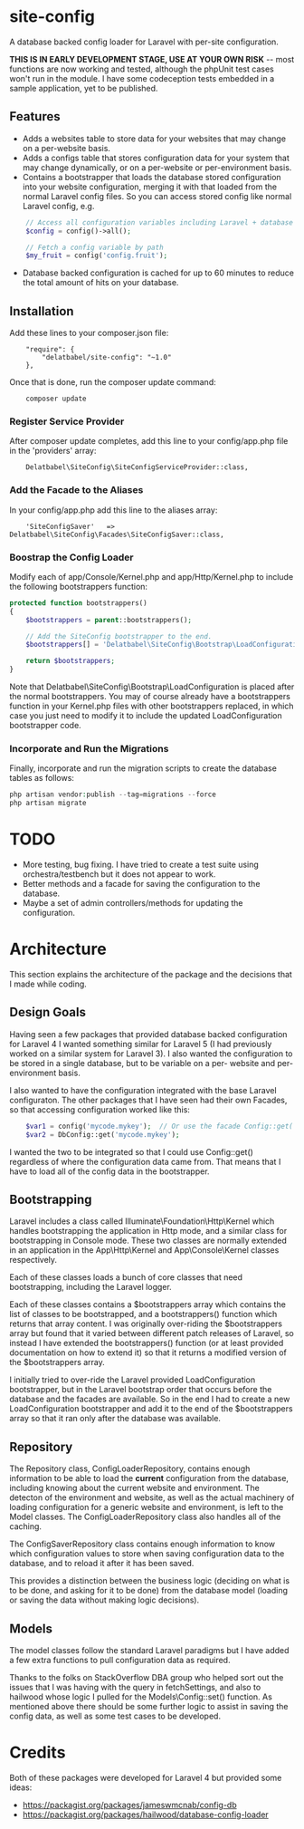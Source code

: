 # site-config

A database backed config loader for Laravel with per-site configuration.

**THIS IS IN EARLY DEVELOPMENT STAGE, USE AT YOUR OWN RISK** -- most functions are now
working and tested, although the phpUnit test cases won't run in the module.  I have some
codeception tests embedded in a sample application, yet to be published.

## Features

* Adds a websites table to store data for your websites that
  may change on a per-website basis.
* Adds a configs table that stores configuration data for your system that may
  change dynamically, or on a per-website or per-environment basis.
* Contains a bootstrapper that loads the database stored configuration into your
  website configuration, merging it with that loaded from the normal Laravel config
  files.  So you can access stored config like normal Laravel config, e.g.

```php
    // Access all configuration variables including Laravel + database stored configuration
    $config = config()->all();

    // Fetch a config variable by path
    $my_fruit = config('config.fruit');
```

* Database backed configuration is cached for up to 60 minutes to reduce the total amount
  of hits on your database.

## Installation

Add these lines to your composer.json file:

```
    "require": {
        "delatbabel/site-config": "~1.0"
    },
```

Once that is done, run the composer update command:

```
    composer update
```

### Register Service Provider

After composer update completes, add this line to your config/app.php file in the 'providers' array:

```
    Delatbabel\SiteConfig\SiteConfigServiceProvider::class,
```

### Add the Facade to the Aliases

In your config/app.php add this line to the aliases array:

```
    'SiteConfigSaver'   => Delatbabel\SiteConfig\Facades\SiteConfigSaver::class,
```

### Boostrap the Config Loader

Modify each of app/Console/Kernel.php and app/Http/Kernel.php to include the following bootstrappers function:

```php
protected function bootstrappers()
{
    $bootstrappers = parent::bootstrappers();

    // Add the SiteConfig bootstrapper to the end.
    $bootstrappers[] = 'Delatbabel\SiteConfig\Bootstrap\LoadConfiguration';

    return $bootstrappers;
}
```

Note that Delatbabel\SiteConfig\Bootstrap\LoadConfiguration is placed after
the normal bootstrappers. You may of course already have a bootstrappers
function in your Kernel.php files with other bootstrappers replaced, in
which case you just need to modify it to include the updated LoadConfiguration
bootstrapper code.

### Incorporate and Run the Migrations

Finally, incorporate and run the migration scripts to create the database tables as follows:

```php
php artisan vendor:publish --tag=migrations --force
php artisan migrate
```

# TODO

* More testing, bug fixing.  I have tried to create a test suite using orchestra/testbench
  but it does not appear to work.
* Better methods and a facade for saving the configuration to the database.
* Maybe a set of admin controllers/methods for updating the configuration.

# Architecture

This section explains the architecture of the package and the decisions that I made while
coding.

## Design Goals

Having seen a few packages that provided database backed configuration for Laravel 4 I wanted
something similar for Laravel 5 (I had previously worked on a similar system for Laravel 3).
I also wanted the configuration to be stored in a single database, but to be variable on a per-
website and per-environment basis.

I also wanted to have the configuration integrated with the base Laravel configuraton.  The other
packages that I have seen had their own Facades, so that accessing configuration worked like this:

```php
    $var1 = config('mycode.mykey');  // Or use the facade Config::get('mycode.mykey');
    $var2 = DbConfig::get('mycode.mykey');
```

I wanted the two to be integrated so that I could use Config::get() regardless of where the
configuration data came from.  That means that I have to load all of the config data in the
bootstrapper.

## Bootstrapping

Laravel includes a class called Illuminate\Foundation\Http\Kernel which handles bootstrapping
the application in Http mode, and a similar class for bootstrapping in Console mode.  These two
classes are normally extended in an application in the App\Http\Kernel and App\Console\Kernel
classes respectively.

Each of these classes loads a bunch of core classes that need bootstrapping, including the
Laravel logger.

Each of these classes contains a $bootstrappers array which contains the list of classes to be
bootstrapped, and a bootstrappers() function which returns that array content. I was originally
over-riding the $bootstrappers array but found that it varied between different patch releases
of Laravel, so instead I have extended the bootstrappers() function (or at least provided documentation
on how to extend it) so that it returns a modified version of the $bootstrappers array.

I initially tried to over-ride the Laravel provided LoadConfiguration bootstrapper, but in the
Laravel bootstrap order that occurs before the database and the facades are available.  So in
the end I had to create a new LoadConfiguration bootstrapper and add it to the end of the $bootstrappers
array so that it ran only after the database was available.

## Repository

The Repository class, ConfigLoaderRepository, contains enough information to be able to load the
**current** configuration from the database, including knowing about the current website and
environment.  The detecton of the environment and website, as well as the actual machinery of
loading configuration for a generic website and environment, is left to the Model classes.
The ConfigLoaderRepository class also handles all of the caching.

The ConfigSaverRepository class contains enough information to know which configuration values
to store when saving configuration data to the database, and to reload it after it has been
saved.

This provides a distinction between the business logic (deciding on what is to be done, and asking
for it to be done) from the database model (loading or saving the data without making logic
decisions).

## Models

The model classes follow the standard Laravel paradigms but I have added a few extra functions
to pull configuration data as required.

Thanks to the folks on StackOverflow DBA group who helped sort out the issues that I was having
with the query in fetchSettings, and also to hailwood whose logic I pulled for the Models\Config::set()
function.  As mentioned above there should be some further logic to assist in saving the config
data, as well as some test cases to be developed.

# Credits

Both of these packages were developed for Laravel 4 but provided some ideas:

* https://packagist.org/packages/jameswmcnab/config-db
* https://packagist.org/packages/hailwood/database-config-loader
